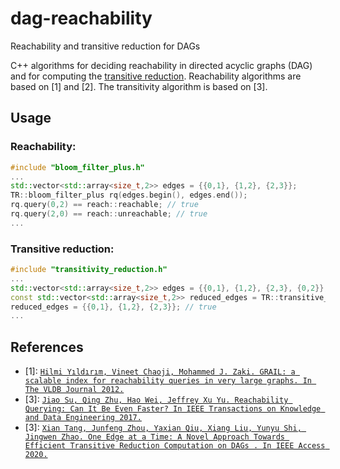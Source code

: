 # dag-reachability
Reachability and transitive reduction for DAGs

C++ algorithms for deciding reachability in directed acyclic graphs (DAG) and for computing the [transitive reduction](https://en.wikipedia.org/wiki/Transitive_reduction).
Reachability algorithms are based on [1] and [2].
The transitivity algorithm is based on [3].

## Usage

### Reachability:
```C++
#include "bloom_filter_plus.h"
...
std::vector<std::array<size_t,2>> edges = {{0,1}, {1,2}, {2,3}};
TR::bloom_filter_plus rq(edges.begin(), edges.end());
rq.query(0,2) == reach::reachable; // true
rq.query(2,0) == reach::unreachable; // true
...
```

### Transitive reduction:
```C++
#include "transitivity_reduction.h"
...
std::vector<std::array<size_t,2>> edges = {{0,1}, {1,2}, {2,3}, {0,2}};
const std::vector<std::array<size_t,2>> reduced_edges = TR::transitive_reduction(edges.begin(), edges.end());
reduced_edges = {{0,1}, {1,2}, {2,3}}; // true
...
```

## References
* [1]: [`Hilmi Yıldırım, Vineet Chaoji, Mohammed J. Zaki. GRAIL: a scalable index for reachability queries in very large graphs. In The VLDB Journal 2012.`](https://link.springer.com/article/10.1007/s00778-011-0256-4)
* [3]: [`Jiao Su, Qing Zhu, Hao Wei, Jeffrey Xu Yu. Reachability Querying: Can It Be Even Faster? In IEEE Transactions on Knowledge and Data Engineering 2017.`](https://ieeexplore.ieee.org/document/7750623)
* [3]: [`Xian Tang, Junfeng Zhou, Yaxian Qiu, Xiang Liu, Yunyu Shi, Jingwen Zhao. One Edge at a Time: A Novel Approach Towards Efficient Transitive Reduction Computation on DAGs . In IEEE Access 2020.`](https://ieeexplore.ieee.org/document/9006804)
